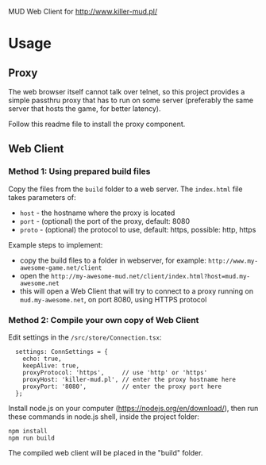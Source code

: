 
MUD Web Client for http://www.killer-mud.pl/

# Usage

## Proxy

The web browser itself cannot talk over telnet, so this project provides a simple passthru proxy that has to run on some server (preferably the same server that hosts the game, for better latency).

Follow this readme file to install the proxy component.

## Web Client

### Method 1: Using prepared build files

Copy the files from the `build` folder to a web server. The `index.html` file takes parameters of:
- `host` - the hostname where the proxy is located
- `port` - (optional) the port of the proxy, default: 8080
- `proto` - (optional) the protocol to use, default: https, possible: http, https

Example steps to implement:
- copy the build files to a folder in webserver, for example: `http://www.my-awesome-game.net/client`
- open the `http://my-awesome-mud.net/client/index.html?host=mud.my-awesome.net`
- this will open a Web Client that will try to connect to a proxy running on `mud.my-awesome.net`, on port 8080, using HTTPS protocol

### Method 2: Compile your own copy of Web Client

Edit settings in the `/src/store/Connection.tsx`:

```
  settings: ConnSettings = {
    echo: true,
    keepAlive: true,
    proxyProtocol: 'https',     // use 'http' or 'https'
    proxyHost: 'killer-mud.pl', // enter the proxy hostname here
    proxyPort: '8080',          // enter the proxy port here
  };
```

Install node.js on your computer (https://nodejs.org/en/download/), then run these commands in node.js shell, inside the project folder:
```
npm install
npm run build
```

The compiled web client will be placed in the "build" folder.
